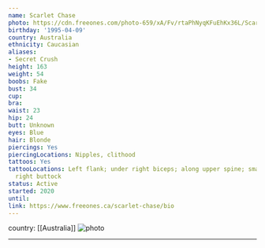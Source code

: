 ```yaml
---
name: Scarlet Chase
photo: https://cdn.freeones.com/photo-659/xA/Fv/rtaPhNyqKFuEhKx36L/Scarlet-Chase-avatar_teaser.jpg?c=1620055306
birthday: '1995-04-09'
country: Australia
ethnicity: Caucasian
aliases:
- Secret Crush
height: 163
weight: 54
boobs: Fake
bust: 34
cup:
bra:
waist: 23
hip: 24
butt: Unknown
eyes: Blue
hair: Blonde
piercings: Yes
piercingLocations: Nipples, clithood
tattoos: Yes
tattooLocations: Left flank; under right biceps; along upper spine; small heart on
  right buttock
status: Active
started: 2020
until:
link: https://www.freeones.ca/scarlet-chase/bio
---
```

country: [[Australia]]
![photo](https://cdn.freeones.com/photo-659/xA/Fv/rtaPhNyqKFuEhKx36L/Scarlet-Chase-avatar_teaser.jpg?c=1620055306)
***

